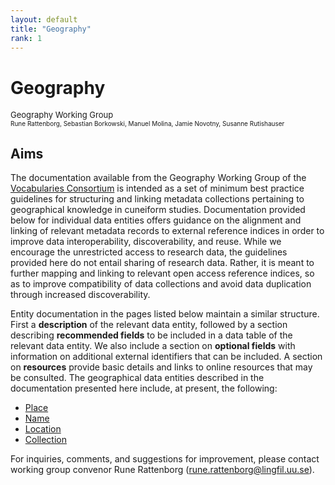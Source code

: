 ```yaml
---
layout: default
title: "Geography"
rank: 1
---
```

# Geography
<p><font size=2>Geography Working Group</font><br><font size=1>Rune Rattenborg, Sebastian Borkowski, Manuel Molina, Jamie Novotny, Susanne Rutishauser</font></p>

## Aims
The documentation available from the Geography Working Group of the [Vocabularies Consortium](./index.md) is intended as a set of minimum best practice guidelines for structuring and linking metadata collections pertaining to geographical knowledge in cuneiform studies. Documentation provided below for individual data entities offers guidance on the alignment and linking of relevant metadata records to external reference indices in order to improve data interoperability, discoverability, and reuse. While we encourage the unrestricted access to research data, the guidelines provided here do not entail sharing of research data. Rather, it is meant to further mapping and linking to relevant open access reference indices, so as to improve compatibility of data collections and avoid data duplication through increased discoverability.

Entity documentation in the pages listed below maintain a similar structure. First a **description** of the relevant data entity, followed by a section describing **recommended fields** to be included in a data table of the relevant data entity. We also include a section on **optional fields** with information on additional external identifiers that can be included. A section on **resources** provide basic details and links to online resources that may be consulted. The geographical data entities described in the documentation presented here include, at present, the following:

* [Place](./geography_place.md)
* [Name](./geography_name.md)
* [Location](./geography_location.md)
* [Collection](./geography_region.md)

For inquiries, comments, and suggestions for improvement, please contact working group convenor Rune Rattenborg ([rune.rattenborg@lingfil.uu.se](rune.rattenborg@lingfil.uu.se)).